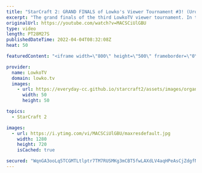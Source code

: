 ```yaml
---
title: "StarCraft 2: GRAND FINALS of Lowko's Viewer Tournament #3! (Urono vs Velharnin)"
excerpt: "The grand finals of the third LowkoTV viewer tournament. In this video I cast the match between Urono and Velharnin. This event was open to Patreon supporters only, which meant that we could run best-of-3 series from the very first round, and double elimination brackets.  Lowko Viewer Tournament 1: https://youtu.be/8e8wvUOFAGc"
originalUrl: https://youtube.com/watch?v=MACSCiUlGBU
type: video
length: PT28M27S
publishedDateTime: 2022-04-04T08:32:08Z
heat: 50

featuredContent: "<iframe width=\"800\" height=\"500\" frameborder=\"0\" src=\"https://www.youtube.com/embed/MACSCiUlGBU\" allow=\"accelerometer; autoplay; encrypted-media; gyroscope; picture-in-picture\" allowfullscreen></iframe>"

provider:
  name: LowkoTV
  domain: lowko.tv
  images:
    - url: https://everyday-cc.github.io/starcraft2/assets/images/organizations/lowko.tv-50x50.jpg
      width: 50
      height: 50

topics:
  - StarCraft 2

images:
  - url: https://i.ytimg.com/vi/MACSCiUlGBU/maxresdefault.jpg
    width: 1280
    height: 720
    isCached: true

secured: "WqnGA3ooLq5TCGMTLtlptr7TM7RUSMKg3mCBT5fwLAXdLV4aqHPeAsCjZdgfNd2HOtsUT79oolq3T0HMYNss7FO4DfAcAgPJhJczRaKTJM+aspB22QlHpGcPjNJO/eJXcQk4UMDo0ZBChwFd8t2XWED7zvMYi3lrdbgrr3tLWcJ0+iTLvIwSbGFvxpredsp6RU1pPa/ltOIxlMBFSKqTFy4KU5M14as5kWlDbq2Dui0FKX7vAp6VDuIH3heVJi99onmP+ahD3a8kvmBXA1mMhpB99OL4HIzfE+Hi05KsVHZ/L/k3uhrnHyDzSdrBaT1Vdi2VsOvPpjgtkpbxp7jxGb01cFPqWAgtN8oz5CtuWjNUUEWMlCdyaK48+gtjXpLcCfQZDASbz/YFWkQD+B9d9KvTzh0zvNPYyG0PVN5lOhM=;bgaEd7xtvc5zP/OEZoMydw=="
---
```


